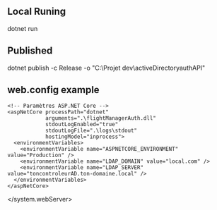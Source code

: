 ## Local Runing

dotnet run

## Published

dotnet publish -c Release -o "C:\Projet dev\activeDirectoryauthAPI"

## web.config example

<?xml version="1.0" encoding="utf-8"?>
<configuration>
  <system.webServer>
    <!-- Gestionnaire ASP.NET Core -->
    <handlers>
      <add name="aspNetCore" path="*" verb="*" modules="AspNetCoreModuleV2" resourceType="Unspecified" />
    </handlers>

    <!-- Paramètres ASP.NET Core -->
    <aspNetCore processPath="dotnet" 
                arguments=".\flightManagerAuth.dll" 
                stdoutLogEnabled="true" 
                stdoutLogFile=".\logs\stdout" 
                hostingModel="inprocess">
      <environmentVariables>
        <environmentVariable name="ASPNETCORE_ENVIRONMENT" value="Production" />
        <environmentVariable name="LDAP_DOMAIN" value="local.com" />
        <environmentVariable name="LDAP_SERVER" value="toncontroleurAD.ton-domaine.local" />
      </environmentVariables>
    </aspNetCore>
  </system.webServer>
</configuration>